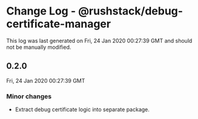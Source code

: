 # Change Log - @rushstack/debug-certificate-manager

This log was last generated on Fri, 24 Jan 2020 00:27:39 GMT and should not be manually modified.

## 0.2.0
Fri, 24 Jan 2020 00:27:39 GMT

### Minor changes

- Extract debug certificate logic into separate package.

